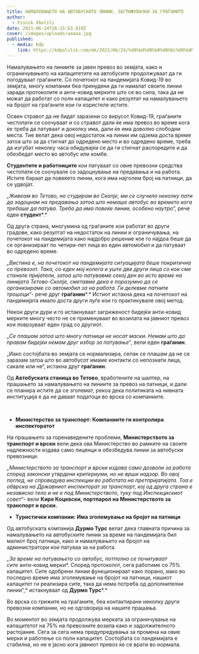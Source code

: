 ```yaml
---
title: НАМАЛУВАЊЕТО НА АВТОБУСКИТЕ ЛИНИИ, ЗАГРИЖУВАЧКИ ЗА ГРАЃАНИТЕ
author:
  - Fisnik Xhelili
date: 2021-06-24T16:15:53.819Z
cover: /images/uploads/aaaaa.jpg
published:
  - media: Kdp
    link: https://kdpolitik.com/mk/2021/06/24/%d0%bd%d0%b0%d0%bc%d0%b0%d0%bb%d1%83%d0%b2%d0%b0%d1%9a%d0%b5%d1%82%d0%be-%d0%bd%d0%b0-%d0%b0%d0%b2%d1%82%d0%be%d0%b1%d1%83%d1%81%d0%ba%d0%b8%d1%82%d0%b5-%d0%bb%d0%b8%d0%bd%d0%b8%d0%b8-%d0%b7%d0%b0/
---
```

Намалувањето на линиите за јавен превоз во земјата, како и ограничувањето на капацитетите на автобусите продолжуваат да ги погодуваат граѓаните. Со почетокот на пандемијата Ковид-19 во земјата, многу компании беа принудени да ги намалат своите линии заради протоколите и анти-ковид мерките што се во сила, така да не можат да работат со полн капацитет и како резултат на намалувањето на бројот на граѓаните кои ги користеле истите.

Освен стравот да не бидат заразени со вирусот Ковид-19, граѓаните честопати се соочуваат и со стравот дали ќе има превоз во време кога ќе треба да патуваат и доколку има, дали ќе има доволно слободни места. Тие велат дека овој недостаток на линии им одзема доста време затоа што за да стигнат до одредено место и во одредено време, треба да изгубат неколку часа обидувајќи се да ги стигнат распоредите и да обезбедат место во автобус или комбе.

**Студентите и работниците** кои патуваат со овие превозни средства честопати се соочувале со задоцнување на предавања и на работа. Истите бараат да повеќето линии, кога има најголем број на патници, да се удвојат.

*„Живеам во Тетово, но студирам во Скопје, ми се случило неколку пати да задоцнам на предавања затоа што немаше автобус во времето кога требаше да патува. Треба да има повеќе линии, особено наутро“,* рече еден **студент***.*

Од друга страна, многумина од граѓаните кои работат во други градови, како резултат на недостаток на линии и ограничувања, на почетокот на пандемијата како најдобро решение кое го најдоа беше да се организираат по четири-пет лица во еден автомобил и да патуваат во одредено време.

*„Вистина е, на почетокот на пандемијата ситуацијата беше покритична со превозот. Така, со еден мој колега и уште две други лица со кои сме станале пријатели, затоа што патувавме секој ден во исто време на линијата Тетово-Скопје, сметавме дека е поразумно да се организираме со автомобил за на работа. Ги делевме патните трошоци“-* рече друг **граѓанин***.* Истиот истакна дека на почетокот на пандемијата имало доста други луѓе кои го практикувале овој метод.

Некои други дури и го истакнуваат загриженост бидејќи анти-ковид мерките многу често не се применуваат во возилата на јавниот превоз кои поврзуваат еден град со другиот.

*„Се плашам затоа што многу патници не носат маски. Немам што да правам бидејќи немам друг избор за патување“*, вели еден **граѓанин**.

„Иако состојбата во земјата се нормализира, сепак се плашам да не се заразам затоа што во автобусот имаме контакти со непознати лица, сакале или не“, истакна друг **граѓанин**.

Од **Автобуската станица во Тетово**, вработените на шалтер, на прашањето за намалувањето на линиите за превоз на патници, и дали се планира истите да се зголемат, рекоа дека политиката на нивната институција е да не даваат податоци во врска со компаниите.

 

* **Министерство за транспорт: Компаниите ги контролира инспекторатот**

На прашањето за горенаведените проблеми, **Министерството за транспорт и врски** вели дека ова Министерство во рамките на своите надлежности издава само лиценци и обезбедува линии за автобуски превозници.

*„Министерството за транспорт и врски издава само дозволи за работа според законски утврдени критериуми, но не врши надзор. Во овој поглед, не спроведува инспекции во работата на претпријатијата. Тоа е обврска на Државниот инспекторат за транспорт, кој од друга страна е независно тело и не е под Министерството, туку под Инспекцискиот совет“-* вели **Кире Коцевски, портпарол на Министерството за транспорт и врски.**



* **Туристички компании: Има зголемување на бројот на патници**

Од автобуската компанија **Дурмо Турс** велат дека главната причина за намалувањето на автобуските линии за време на пандемијата бил малиот број патници, како и намалувањето на бројот на администратори кои патуваа за на работа.

*„За време на патувањето со автобус, потполно се почитуваат сите* анти-ковид мерки*. Според протоколот, сега работиме со 75% капацитет. Сите одобрени линии функционираат како порано, иако во последно време има зголемување на бројот на патници, нашиот капацитет ги реализира сите, така да нема потреба од дополнителни линии“,* истакнуваат од **Дурмо Турс***.*

Во врска со грижите на граѓаните, беа контактирани неколку други превозни компании, но не одговорија на нашите прашања.

Во моментот во земјата продолжува мерката за ограничување на капацитетот на 75% на превозните возила како и задолжителното растојание. Сега за сега нема предупредувања за промена на овие мерки и работење со полн капацитет. Состојбата со пандемијата е стабилна, но не е јасно кога јавниот превоз ќе се врати во нормала.
